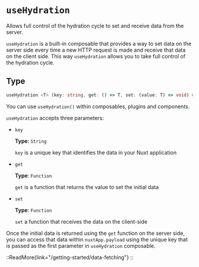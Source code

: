 # `useHydration`

Allows full control of the hydration cycle to set and receive data from the server.

`useHydration` is a built-in composable that provides a way to set data on the server side every time a new HTTP request is made and receive that data on the client side. This way `useHydration` allows you to take full control of the hydration cycle.

## Type

```ts [signature]
useHydration <T> (key: string, get: () => T, set: (value: T) => void) => {}
```

You can use `useHydration()` within composables, plugins and components.

`useHydration` accepts three parameters:

- `key`

  **Type**: `String`

  `key` is a unique key that identifies the data in your Nuxt application

- `get`

  **Type**: `Function`

  `get` is a function that returns the value to set the initial data

- `set`

  **Type**: `Function`

  `set` a function that receives the data on the client-side

Once the initial data is returned using the `get` function on the server side, you can access that data within `nuxtApp.payload` using the unique key that is passed as the first parameter in `useHydration` composable.

::ReadMore{link="/getting-started/data-fetching"}
::
